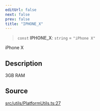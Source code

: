 ```yaml
---
editUrl: false
next: false
prev: false
title: "IPHONE_X"
---
```


> `const` **IPHONE\_X**: `string` = `"iPhone X"`

iPhone X

## Description

3GB RAM

## Source

[src/utils/PlatformUtils.ts:27](https://github.com/relishinc/dill-pixel/blob/c79d8e8552aaa0f13a29535c819ae67d025b4669/src/utils/PlatformUtils.ts#L27)
